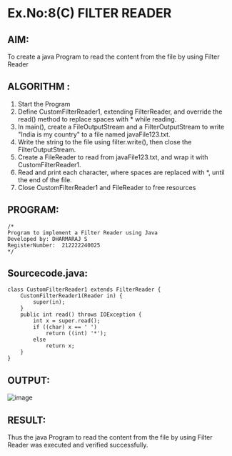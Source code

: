 # Ex.No:8(C)             FILTER READER
## AIM:
 To create a java Program to read the content from the file by using Filter Reader 


## ALGORITHM :
1.  Start the Program
2.  Define CustomFilterReader1, extending FilterReader, and override the read() method to replace spaces with * while reading.
2.	In main(), create a FileOutputStream and a FilterOutputStream to write "India is my country" to a file named javaFile123.txt.
3.	Write the string to the file using filter.write(), then close the FilterOutputStream.
4.	Create a FileReader to read from javaFile123.txt, and wrap it with CustomFilterReader1.
5.	Read and print each character, where spaces are replaced with *, until the end of the file.
6.	Close CustomFilterReader1 and FileReader to free resources


## PROGRAM:
 ```
/*
Program to implement a Filter Reader using Java
Developed by: DHARMARAJ S
RegisterNumber:  212222240025
*/
```

## Sourcecode.java:
```
class CustomFilterReader1 extends FilterReader {  
    CustomFilterReader1(Reader in) {  
        super(in);  
    }  
    public int read() throws IOException {  
        int x = super.read();  
        if ((char) x == ' ')  
            return ((int) '*');  
        else  
            return x;  
    }  
}  
```
## OUTPUT:

![image](https://github.com/user-attachments/assets/9251b506-0ec5-4d85-bdff-5b2622b45ee3)


## RESULT:
Thus the java Program to read the content from the file by using Filter Reader  was executed and verified successfully.

